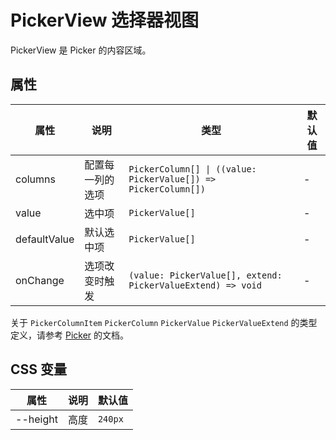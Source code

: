 # PickerView 选择器视图

PickerView 是 Picker 的内容区域。

<code src="./demos/basic.tsx"></code>

## 属性

| 属性         | 说明             | 类型                                                           | 默认值 |
| ------------ | ---------------- | -------------------------------------------------------------- | ------ |
| columns      | 配置每一列的选项 | `PickerColumn[] \| ((value: PickerValue[]) => PickerColumn[])` | -      |
| value        | 选中项           | `PickerValue[]`                                                | -      |
| defaultValue | 默认选中项       | `PickerValue[]`                                                | -      |
| onChange     | 选项改变时触发   | `(value: PickerValue[], extend: PickerValueExtend) => void`    | -      |

关于 `PickerColumnItem` `PickerColumn` `PickerValue` `PickerValueExtend` 的类型定义，请参考 [Picker](./picker) 的文档。

## CSS 变量

| 属性     | 说明 | 默认值  |
| -------- | ---- | ------- |
| --height | 高度 | `240px` |
